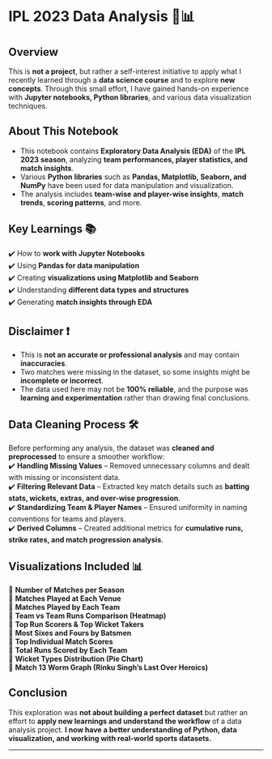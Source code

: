 # IPL 2023 Data Analysis 🏏📊  

## Overview  
This is **not a project**, but rather a self-interest initiative to apply what I recently learned through a **data science course** and to explore **new concepts**. Through this small effort, I have gained hands-on experience with **Jupyter notebooks, Python libraries**, and various data visualization techniques.  

## About This Notebook  
- This notebook contains **Exploratory Data Analysis (EDA)** of the **IPL 2023 season**, analyzing **team performances, player statistics, and match insights**.  
- Various **Python libraries** such as **Pandas, Matplotlib, Seaborn, and NumPy** have been used for data manipulation and visualization.  
- The analysis includes **team-wise and player-wise insights**, **match trends**, **scoring patterns**, and more. 

## Key Learnings 📚  
✔️ How to **work with Jupyter Notebooks**  
✔️ Using **Pandas for data manipulation**  
✔️ Creating **visualizations using Matplotlib and Seaborn**  
✔️ Understanding **different data types and structures**  
✔️ Generating **match insights through EDA**  

## Disclaimer ❗  
- This is **not an accurate or professional analysis** and may contain **inaccuracies**.  
- Two matches were missing in the dataset, so some insights might be **incomplete or incorrect**.  
- The data used here may not be **100% reliable**, and the purpose was **learning and experimentation** rather than drawing final conclusions.

## Data Cleaning Process 🛠️  
Before performing any analysis, the dataset was **cleaned and preprocessed** to ensure a smoother workflow:  
✔️ **Handling Missing Values** – Removed unnecessary columns and dealt with missing or inconsistent data.  
✔️ **Filtering Relevant Data** – Extracted key match details such as **batting stats, wickets, extras, and over-wise progression**.  
✔️ **Standardizing Team & Player Names** – Ensured uniformity in naming conventions for teams and players.  
✔️ **Derived Columns** – Created additional metrics for **cumulative runs, strike rates, and match progression analysis**. 

## Visualizations Included 📊  
🔹 **Number of Matches per Season**  
🔹 **Matches Played at Each Venue**  
🔹 **Matches Played by Each Team**  
🔹 **Team vs Team Runs Comparison (Heatmap)**  
🔹 **Top Run Scorers & Top Wicket Takers**  
🔹 **Most Sixes and Fours by Batsmen**  
🔹 **Top Individual Match Scores**  
🔹 **Total Runs Scored by Each Team**  
🔹 **Wicket Types Distribution (Pie Chart)**  
🔹 **Match 13 Worm Graph (Rinku Singh’s Last Over Heroics)**  

## Conclusion  
This exploration was **not about building a perfect dataset** but rather an effort to **apply new learnings and understand the workflow** of a data analysis project. **I now have a better understanding of Python, data visualization, and working with real-world sports datasets.**  

---
